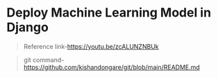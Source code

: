 # Deploy Machine Learning Model in Django
>Reference link-https://youtu.be/zcALUNZNBUk

>git command- https://github.com/kishandongare/git/blob/main/README.md
